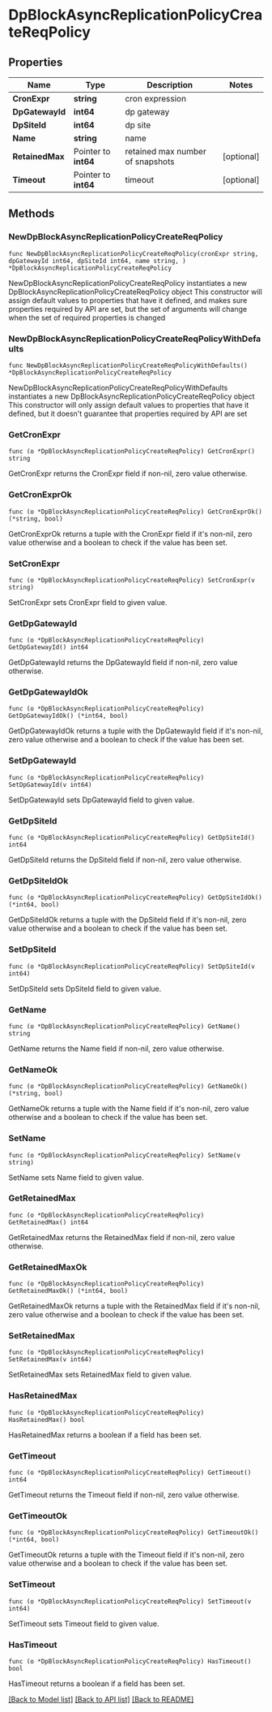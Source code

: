 # DpBlockAsyncReplicationPolicyCreateReqPolicy

## Properties

Name | Type | Description | Notes
------------ | ------------- | ------------- | -------------
**CronExpr** | **string** | cron expression | 
**DpGatewayId** | **int64** | dp gateway | 
**DpSiteId** | **int64** | dp site | 
**Name** | **string** | name | 
**RetainedMax** | Pointer to **int64** | retained max number of snapshots | [optional] 
**Timeout** | Pointer to **int64** | timeout | [optional] 

## Methods

### NewDpBlockAsyncReplicationPolicyCreateReqPolicy

`func NewDpBlockAsyncReplicationPolicyCreateReqPolicy(cronExpr string, dpGatewayId int64, dpSiteId int64, name string, ) *DpBlockAsyncReplicationPolicyCreateReqPolicy`

NewDpBlockAsyncReplicationPolicyCreateReqPolicy instantiates a new DpBlockAsyncReplicationPolicyCreateReqPolicy object
This constructor will assign default values to properties that have it defined,
and makes sure properties required by API are set, but the set of arguments
will change when the set of required properties is changed

### NewDpBlockAsyncReplicationPolicyCreateReqPolicyWithDefaults

`func NewDpBlockAsyncReplicationPolicyCreateReqPolicyWithDefaults() *DpBlockAsyncReplicationPolicyCreateReqPolicy`

NewDpBlockAsyncReplicationPolicyCreateReqPolicyWithDefaults instantiates a new DpBlockAsyncReplicationPolicyCreateReqPolicy object
This constructor will only assign default values to properties that have it defined,
but it doesn't guarantee that properties required by API are set

### GetCronExpr

`func (o *DpBlockAsyncReplicationPolicyCreateReqPolicy) GetCronExpr() string`

GetCronExpr returns the CronExpr field if non-nil, zero value otherwise.

### GetCronExprOk

`func (o *DpBlockAsyncReplicationPolicyCreateReqPolicy) GetCronExprOk() (*string, bool)`

GetCronExprOk returns a tuple with the CronExpr field if it's non-nil, zero value otherwise
and a boolean to check if the value has been set.

### SetCronExpr

`func (o *DpBlockAsyncReplicationPolicyCreateReqPolicy) SetCronExpr(v string)`

SetCronExpr sets CronExpr field to given value.


### GetDpGatewayId

`func (o *DpBlockAsyncReplicationPolicyCreateReqPolicy) GetDpGatewayId() int64`

GetDpGatewayId returns the DpGatewayId field if non-nil, zero value otherwise.

### GetDpGatewayIdOk

`func (o *DpBlockAsyncReplicationPolicyCreateReqPolicy) GetDpGatewayIdOk() (*int64, bool)`

GetDpGatewayIdOk returns a tuple with the DpGatewayId field if it's non-nil, zero value otherwise
and a boolean to check if the value has been set.

### SetDpGatewayId

`func (o *DpBlockAsyncReplicationPolicyCreateReqPolicy) SetDpGatewayId(v int64)`

SetDpGatewayId sets DpGatewayId field to given value.


### GetDpSiteId

`func (o *DpBlockAsyncReplicationPolicyCreateReqPolicy) GetDpSiteId() int64`

GetDpSiteId returns the DpSiteId field if non-nil, zero value otherwise.

### GetDpSiteIdOk

`func (o *DpBlockAsyncReplicationPolicyCreateReqPolicy) GetDpSiteIdOk() (*int64, bool)`

GetDpSiteIdOk returns a tuple with the DpSiteId field if it's non-nil, zero value otherwise
and a boolean to check if the value has been set.

### SetDpSiteId

`func (o *DpBlockAsyncReplicationPolicyCreateReqPolicy) SetDpSiteId(v int64)`

SetDpSiteId sets DpSiteId field to given value.


### GetName

`func (o *DpBlockAsyncReplicationPolicyCreateReqPolicy) GetName() string`

GetName returns the Name field if non-nil, zero value otherwise.

### GetNameOk

`func (o *DpBlockAsyncReplicationPolicyCreateReqPolicy) GetNameOk() (*string, bool)`

GetNameOk returns a tuple with the Name field if it's non-nil, zero value otherwise
and a boolean to check if the value has been set.

### SetName

`func (o *DpBlockAsyncReplicationPolicyCreateReqPolicy) SetName(v string)`

SetName sets Name field to given value.


### GetRetainedMax

`func (o *DpBlockAsyncReplicationPolicyCreateReqPolicy) GetRetainedMax() int64`

GetRetainedMax returns the RetainedMax field if non-nil, zero value otherwise.

### GetRetainedMaxOk

`func (o *DpBlockAsyncReplicationPolicyCreateReqPolicy) GetRetainedMaxOk() (*int64, bool)`

GetRetainedMaxOk returns a tuple with the RetainedMax field if it's non-nil, zero value otherwise
and a boolean to check if the value has been set.

### SetRetainedMax

`func (o *DpBlockAsyncReplicationPolicyCreateReqPolicy) SetRetainedMax(v int64)`

SetRetainedMax sets RetainedMax field to given value.

### HasRetainedMax

`func (o *DpBlockAsyncReplicationPolicyCreateReqPolicy) HasRetainedMax() bool`

HasRetainedMax returns a boolean if a field has been set.

### GetTimeout

`func (o *DpBlockAsyncReplicationPolicyCreateReqPolicy) GetTimeout() int64`

GetTimeout returns the Timeout field if non-nil, zero value otherwise.

### GetTimeoutOk

`func (o *DpBlockAsyncReplicationPolicyCreateReqPolicy) GetTimeoutOk() (*int64, bool)`

GetTimeoutOk returns a tuple with the Timeout field if it's non-nil, zero value otherwise
and a boolean to check if the value has been set.

### SetTimeout

`func (o *DpBlockAsyncReplicationPolicyCreateReqPolicy) SetTimeout(v int64)`

SetTimeout sets Timeout field to given value.

### HasTimeout

`func (o *DpBlockAsyncReplicationPolicyCreateReqPolicy) HasTimeout() bool`

HasTimeout returns a boolean if a field has been set.


[[Back to Model list]](../README.md#documentation-for-models) [[Back to API list]](../README.md#documentation-for-api-endpoints) [[Back to README]](../README.md)


